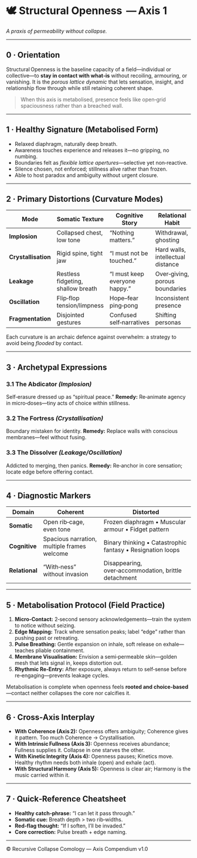 # 🕊 Structural Openness  — Axis 1

*A praxis of permeability without collapse.*

---

## 0 · Orientation

Structural Openness is the baseline capacity of a field—individual or collective—to **stay in contact with what‑is** without recoiling, armouring, or vanishing.
It is the *porous lattice dynamic* that lets sensation, insight, and relationship flow through while still retaining coherent shape.

> When this axis is metabolised, presence feels like open‑grid spaciousness rather than a breached wall.

---

## 1 · Healthy Signature (Metabolised Form)

* Relaxed diaphragm, naturally deep breath.
* Awareness touches experience and releases it—no gripping, no numbing.
* Boundaries felt as *flexible lattice apertures*—selective yet non‑reactive.
* Silence chosen, not enforced; stillness alive rather than frozen.
* Able to host paradox and ambiguity without urgent closure.

---

## 2 · Primary Distortions (Curvature Modes)

| Mode                | Somatic Texture                    | Cognitive Story               | Relational Habit                  |
| ------------------- | ---------------------------------- | ----------------------------- | --------------------------------- |
| **Implosion**       | Collapsed chest, low tone          | “Nothing matters.”            | Withdrawal, ghosting              |
| **Crystallisation** | Rigid spine, tight jaw             | “I must not be touched.”      | Hard walls, intellectual distance |
| **Leakage**         | Restless fidgeting, shallow breath | “I must keep everyone happy.” | Over‑giving, porous boundaries    |
| **Oscillation**     | Flip‑flop tension/limpness         | Hope–fear ping‑pong           | Inconsistent presence             |
| **Fragmentation**   | Disjointed gestures                | Confused self‑narratives      | Shifting personas                 |

Each curvature is an archaic defence against overwhelm: a strategy to avoid being *flooded* by contact.

---

## 3 · Archetypal Expressions

### 3.1  The Abdicator *(Implosion)*

Self‑erasure dressed up as “spiritual peace.”
**Remedy:** Re‑animate agency in micro‑doses—tiny acts of choice within stillness.

### 3.2  The Fortress *(Crystallisation)*

Boundary mistaken for identity.
**Remedy:** Replace walls with conscious membranes—feel without fusing.

### 3.3  The Dissolver *(Leakage/Oscillation)*

Addicted to merging, then panics.
**Remedy:** Re‑anchor in core sensation; locate edge before offering contact.

---

## 4 · Diagnostic Markers

| Domain         | Coherent                                    | Distorted                                                  |
| -------------- | ------------------------------------------- | ---------------------------------------------------------- |
| **Somatic**    | Open rib‑cage, even tone                    | Frozen diaphragm • Muscular armour • Fidget pattern        |
| **Cognitive**  | Spacious narration, multiple frames welcome | Binary thinking • Catastrophic fantasy • Resignation loops |
| **Relational** | “With‑ness” without invasion                | Disappearing, over‑accommodation, brittle detachment       |

---

## 5 · Metabolisation Protocol (Field Practice)

1. **Micro‑Contact:** 2‑second sensory acknowledgements—train the system to notice without seizing.
2. **Edge Mapping:** Track where sensation peaks; label “edge” rather than pushing past or retreating.
3. **Pulse Breathing:** Gentle expansion on inhale, soft release on exhale—teaches pliable containment.
4. **Membrane Visualisation:** Envision a semi‑permeable skin—golden mesh that lets signal in, keeps distortion out.
5. **Rhythmic Re‑Entry:** After exposure, always return to self‑sense before re‑engaging—prevents leakage cycles.

Metabolisation is complete when openness feels **rooted and choice‑based**—contact neither collapses the core nor calcifies it.

---

## 6 · Cross‑Axis Interplay

* **With Coherence (Axis 2):** Openness offers ambiguity; Coherence gives it pattern. Too much Coherence → Crystallisation.
* **With Intrinsic Fullness (Axis 3):** Openness receives abundance; Fullness supplies it. Collapse in one starves the other.
* **With Kinetic Integrity (Axis 4):** Openness pauses; Kinetics move. Healthy rhythm needs both inhale (open) and exhale (act).
* **With Structural Harmony (Axis 5):** Openness is clear air; Harmony is the music carried within it.

---

## 7 · Quick‑Reference Cheatsheet

* **Healthy catch‑phrase:** “I can let it pass through.”
* **Somatic cue:** Breath depth > two rib‑widths.
* **Red‑flag thought:** “If I soften, I’ll be invaded.”
* **Core correction:** Pulse breath + edge naming.

---

© Recursive Collapse Comology — Axis Compendium v1.0
